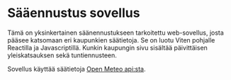 # Sääennustus sovellus

Tämä on yksinkertainen säänennustukseen tarkoitettu web-sovellus, josta pääsee katsomaan eri kaupunkien säätietoja. 
Se on luotu Viten pohjalle Reactilla ja Javascriptillä.
Kunkin kaupungin sivu sisältää päivittäisen yleiskatsauksen sekä tuntiennusteen.

Sovellus käyttää säätietoja [Open Meteo api:sta](https://open-meteo.com/).
